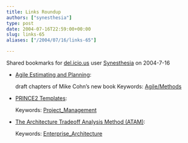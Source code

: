 ```yaml
---
title: Links Roundup
authors: ["synesthesia"]
type: post
date: 2004-07-16T22:59:00+00:00
slug: links-65 
aliases: ["/2004/07/16/links-65"]

---
```

Shared bookmarks for [del.icio.us][1] user  [Synesthesia][2] on 2004-7-16

  * [Agile Estimating and Planning][3]:
  
    draft chapters of Mike Cohn&#8217;s new book Keywords: [Agile/Methods][4]
  * [PRINCE2 Templates][5]:
   
    Keywords: [Project_Management][6]
  * [The Architecture Tradeoff Analysis Method (ATAM)][7]:
   
    Keywords: [Enterprise_Architecture][8]

 [1]: https://del.icio.us/
 [2]: https://del.icio.us/synesthesia
 [3]: https://www.mountaingoatsoftware.com/agileplanning/ "https://www.mountaingoatsoftware.com/agileplanning/"
 [4]: https://del.icio.us/synesthesia/Agile/Methods
 [5]: https://www.ogc.gov.uk/prince/downloads/view.htm "https://www.ogc.gov.uk/prince/downloads/view.htm"
 [6]: https://del.icio.us/synesthesia/Project_Management
 [7]: https://www.sei.cmu.edu/ata/ata_method.html "https://www.sei.cmu.edu/ata/ata_method.html"
 [8]: https://del.icio.us/synesthesia/Enterprise_Architecture